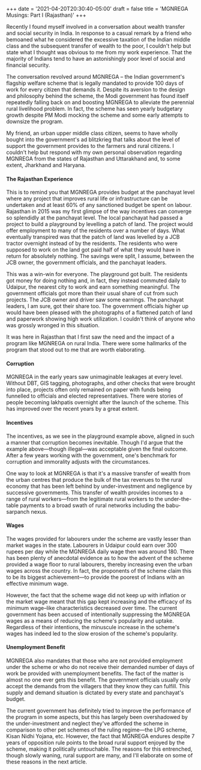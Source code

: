 +++
date =   '2021-04-20T20:30:40-05:00'
draft = false
title = 'MGNREGA Musings: Part I (Rajasthan)'
+++

Recently I found myself involved in a conversation about wealth transfer and social security in India. In response to a casual remark by a friend who bemoaned what he considered the excessive taxation of the Indian middle class and the subsequent transfer of wealth to the poor, I couldn't help but state what I thought was obvious to me from my work experience. That the majority of Indians tend to have an astonishingly poor level of social and financial security.

The conversation revolved around MGNREGA – the Indian government's flagship welfare scheme that is legally mandated to provide 100 days of work for every citizen that demands it. Despite its aversion to the design and philosophy behind the scheme, the Modi government has found itself repeatedly falling back on and boosting MGNREGA to alleviate the perennial rural livelihood problem. In fact, the scheme has seen yearly budgetary growth despite PM Modi mocking the scheme and some early attempts to downsize the program.

My friend, an urban upper middle class citizen, seems to have wholly bought into the government's ad blitzkrieg that talks about the level of support the government provides to the farmers and rural citizens. I couldn't help but respond with my own personal observation regarding MGNREGA from the states of Rajasthan and Uttarakhand and, to some extent, Jharkhand and Haryana.

#### The Rajasthan Experience

This is to remind you that MGNREGA provides budget at the panchayat level where any project that improves rural life or infrastructure can be undertaken and at least 60% of any sanctioned budget be spent on labour. Rajasthan in 2015 was my first glimpse of the way incentives can converge so splendidly at the panchayat level. The local panchayat had passed a project to build a playground by levelling a patch of land. The project would offer employment to many of the residents over a number of days. What eventually transpired was that the patch of land was levelled by a JCB tractor overnight instead of by the residents. The residents who were supposed to work on the land got paid half of what they would have in return for absolutely nothing. The savings were split, I assume, between the JCB owner, the government officials, and the panchayat leaders.

This was a win-win for everyone. The playground got built. The residents got money for doing nothing and, in fact, they instead commuted daily to Udaipur, the nearest city to work and earn something meaningful. The government officials got more than their usual share of cut from such projects. The JCB owner and driver saw some earnings. The panchayat leaders, I am sure, got their share too. The government officials higher up would have been pleased with the photographs of a flattened patch of land and paperwork showing high work utilization. I couldn't think of anyone who was grossly wronged in this situation.

It was here in Rajasthan that I first saw the need and the impact of a program like MGNREGA on rural India. There were some hallmarks of the program that stood out to me that are worth elaborating.

#### Corruption

MGNREGA in the early years saw unimaginable leakages at every level. Without DBT, GIS tagging, photographs, and other checks that were brought into place, projects often only remained on paper with funds being funnelled to officials and elected representatives. There were stories of people becoming lakhpatis overnight after the launch of the scheme. This has improved over the recent years by a great extent.

#### Incentives

The incentives, as we see in the playground example above, aligned in such a manner that corruption becomes inevitable. Though I'd argue that the example above—though illegal—was acceptable given the final outcome. After a few years working with the government, one's benchmark for corruption and immorality adjusts with the circumstances.

One way to look at MGNREGA is that it's a massive transfer of wealth from the urban centres that produce the bulk of the tax revenues to the rural economy that has been left behind by under-investment and negligence by successive governments. This transfer of wealth provides incomes to a range of rural workers—from the legitimate rural workers to the under-the-table payments to a broad swath of rural networks including the babu-sarpanch nexus.

#### Wages

The wages provided for labourers under the scheme are vastly lesser than market wages in the state. Labourers in Udaipur could earn over 300 rupees per day while the MGNREGA daily wage then was around 180. There has been plenty of anecdotal evidence as to how the advent of the scheme provided a wage floor to rural labourers, thereby increasing even the urban wages across the country. In fact, the proponents of the scheme claim this to be its biggest achievement—to provide the poorest of Indians with an effective minimum wage.

However, the fact that the scheme wage did not keep up with inflation or the market wage meant that this gap kept increasing and the efficacy of its minimum wage–like characteristics decreased over time. The current government has been accused of intentionally suppressing the MGNREGA wages as a means of reducing the scheme's popularity and uptake. Regardless of their intentions, the minuscule increase in the scheme's wages has indeed led to the slow erosion of the scheme's popularity.

#### Unemployment Benefit

MGNREGA also mandates that those who are not provided employment under the scheme or who do not receive their demanded number of days of work be provided with unemployment benefits. The fact of the matter is almost no one ever gets this benefit. The government officials usually only accept the demands from the villagers that they know they can fulfill. This supply and demand situation is dictated by every state and panchayat's budget.

The current government has definitely tried to improve the performance of the program in some aspects, but this has largely been overshadowed by the under-investment and neglect they've afforded the scheme in comparison to other pet schemes of the ruling regime—the LPG scheme, Kisan Nidhi Yojana, etc. However, the fact that MGNREGA endures despite 7 years of opposition rule points to the broad rural support enjoyed by the scheme, making it politically untouchable. The reasons for this entrenched, though slowly waning, rural support are many, and I'll elaborate on some of these reasons in the next article.
